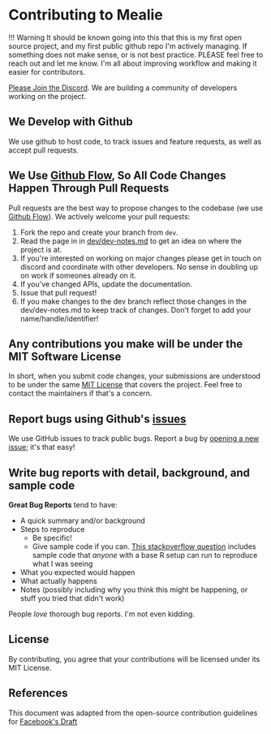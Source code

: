 # Contributing to Mealie

!!! Warning
    It should be known going into this that this is my first open source project, and my first public github repo I'm actively managing. If something does not make sense, or is not best practice. PLEASE feel free to reach out and let me know. I'm all about improving workflow and making it easier for contributors. 

[Please Join the Discord](https://discord.gg/R6QDyJgbD2). We are building a community of developers working on the project.

## We Develop with Github
We use github to host code, to track issues and feature requests, as well as accept pull requests.

## We Use [Github Flow](https://guides.github.com/introduction/flow/index.html), So All Code Changes Happen Through Pull Requests
Pull requests are the best way to propose changes to the codebase (we use [Github Flow](https://guides.github.com/introduction/flow/index.html)). We actively welcome your pull requests: 

1. Fork the repo and create your branch from `dev`.
2. Read the page in in [dev/dev-notes.md](https://github.com/hay-kot/mealie/blob/0.1.0/dev/dev-notes.md) to get an idea on where the project is at.
3. If you're interested on working on major changes please get in touch on discord and coordinate with other developers. No sense in doubling up on work if someones already on it. 
4. If you've changed APIs, update the documentation.
5. Issue that pull request!
6. If you make changes to the dev branch reflect those changes in the dev/dev-notes.md to keep track of changes. Don't forget to add your name/handle/identifier! 

## Any contributions you make will be under the MIT Software License
In short, when you submit code changes, your submissions are understood to be under the same [MIT License](http://choosealicense.com/licenses/mit/) that covers the project. Feel free to contact the maintainers if that's a concern.

## Report bugs using Github's [issues](https://github.com/hay-kot/mealie/issues)
We use GitHub issues to track public bugs. Report a bug by [opening a new issue](https://github.com/hay-kot/mealie/issues/new); it's that easy!

## Write bug reports with detail, background, and sample code
**Great Bug Reports** tend to have:

- A quick summary and/or background
- Steps to reproduce
  - Be specific!
  - Give sample code if you can. [This stackoverflow question](http://stackoverflow.com/q/12488905/180626) includes sample code that *anyone* with a base R setup can run to reproduce what I was seeing
- What you expected would happen
- What actually happens
- Notes (possibly including why you think this might be happening, or stuff you tried that didn't work)

People *love* thorough bug reports. I'm not even kidding.


## License
By contributing, you agree that your contributions will be licensed under its MIT License.

## References
This document was adapted from the open-source contribution guidelines for [Facebook's Draft](https://github.com/facebook/draft-js/blob/a9316a723f9e918afde44dea68b5f9f39b7d9b00/CONTRIBUTING.md)
